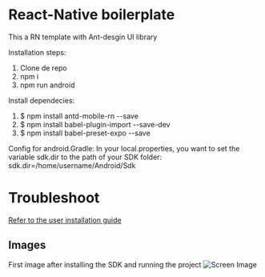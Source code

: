 # React-Native boilerplate 

This a RN template with Ant-desgin UI library

Installation steps:
1. Clone de repo
2. npm i
3. npm run android

Install dependecies:
1. $ npm install antd-mobile-rn --save
2. $ npm install babel-plugin-import --save-dev
3. $ npm install babel-preset-expo --save

Config for android.Gradle:
In your local.properties, you want to set the variable sdk.dir to the path of your SDK folder:
sdk.dir=/home/username/Android/Sdk
# Troubleshoot

[Refer to the user installation guide](https://docs.google.com/document/d/1cwEN5sbAiRQi28vq63DrsLmD2Hsf1X4lqdTHSquO0N4/edit?usp=sharing)


## Images
First image after installing the SDK and running the project 
![Screen Image](https://i.imgur.com/61uaI4h.png)

